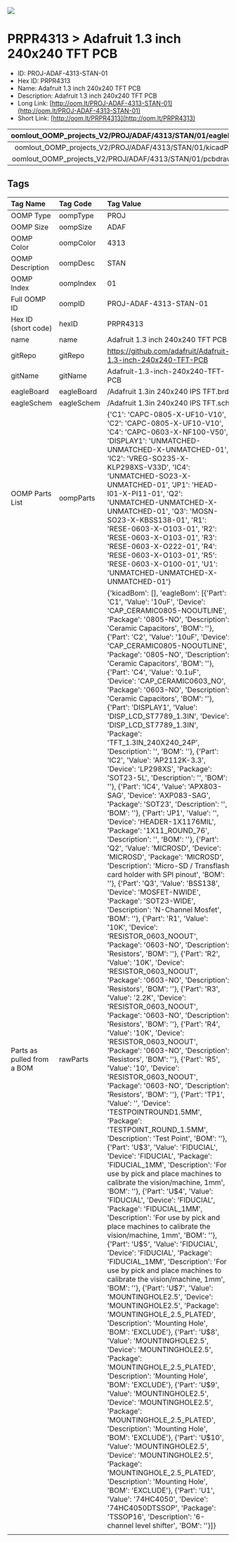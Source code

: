 


  
![][im]
# PRPR4313 > Adafruit 1.3 inch 240x240 TFT PCB

- ID: PROJ-ADAF-4313-STAN-01
- Hex ID: PRPR4313
- Name: Adafruit 1.3 inch 240x240 TFT PCB
- Description: Adafruit 1.3 inch 240x240 TFT PCB
- Long Link: [http://oom.lt/PROJ-ADAF-4313-STAN-01](http://oom.lt/PROJ-ADAF-4313-STAN-01)
- Short Link: [http://oom.lt/PRPR4313](http://oom.lt/PRPR4313)
  

|oomlout_OOMP_projects_V2/PROJ/ADAF/4313/STAN/01/eagleImage.png|oomlout_OOMP_projects_V2/PROJ/ADAF/4313/STAN/01/eagleSchemImage.png|oomlout_OOMP_projects_V2/PROJ/ADAF/4313/STAN/01/kicadPcb3dFront.png|oomlout_OOMP_projects_V2/PROJ/ADAF/4313/STAN/01/kicadPcb3dBack.png|
| :---: | :---: | :---: | :---: |
|oomlout_OOMP_projects_V2/PROJ/ADAF/4313/STAN/01/kicadPcb3d.png|oomlout_OOMP_projects_V2/PROJ/ADAF/4313/STAN/01/bomBack.png|oomlout_OOMP_projects_V2/PROJ/ADAF/4313/STAN/01/bomFront.png|oomlout_OOMP_projects_V2/PROJ/ADAF/4313/STAN/01/pcbdraw.svg|
|oomlout_OOMP_projects_V2/PROJ/ADAF/4313/STAN/01/pcbdrawBack.svg||||

## Tags
  

|Tag Name|Tag Code|Tag Value|
| :--- | :--- | :--- |
|OOMP Type|oompType|PROJ|
|OOMP Size|oompSize|ADAF|
|OOMP Color|oompColor|4313|
|OOMP Description|oompDesc|STAN|
|OOMP Index|oompIndex|01|
|Full OOMP ID|oompID|PROJ-ADAF-4313-STAN-01|
|Hex ID (short code)|hexID|PRPR4313|
|name|name|Adafruit 1.3 inch 240x240 TFT PCB|
|gitRepo|gitRepo|https://github.com/adafruit/Adafruit-1.3-inch-240x240-TFT-PCB|
|gitName|gitName|Adafruit-1.3-inch-240x240-TFT-PCB|
|eagleBoard|eagleBoard|/Adafruit 1.3in 240x240 IPS TFT.brd|
|eagleSchem|eagleSchem|/Adafruit 1.3in 240x240 IPS TFT.sch|
|OOMP Parts List|oompParts|{'C1': 'CAPC-0805-X-UF10-V10', 'C2': 'CAPC-0805-X-UF10-V10', 'C4': 'CAPC-0603-X-NF100-V50', 'DISPLAY1': 'UNMATCHED-UNMATCHED-X-UNMATCHED-01', 'IC2': 'VREG-SO235-X-KLP298XS-V33D', 'IC4': 'UNMATCHED-SO23-X-UNMATCHED-01', 'JP1': 'HEAD-I01-X-PI11-01', 'Q2': 'UNMATCHED-UNMATCHED-X-UNMATCHED-01', 'Q3': 'MOSN-SO23-X-KBSS138-01', 'R1': 'RESE-0603-X-O103-01', 'R2': 'RESE-0603-X-O103-01', 'R3': 'RESE-0603-X-O222-01', 'R4': 'RESE-0603-X-O103-01', 'R5': 'RESE-0603-X-O100-01', 'U1': 'UNMATCHED-UNMATCHED-X-UNMATCHED-01'}|
|Parts as pulled from a BOM|rawParts|{'kicadBom': [], 'eagleBom': [{'Part': 'C1', 'Value': '10uF', 'Device': 'CAP_CERAMIC0805-NOOUTLINE', 'Package': '0805-NO', 'Description': 'Ceramic Capacitors', 'BOM': ''}, {'Part': 'C2', 'Value': '10uF', 'Device': 'CAP_CERAMIC0805-NOOUTLINE', 'Package': '0805-NO', 'Description': 'Ceramic Capacitors', 'BOM': ''}, {'Part': 'C4', 'Value': '0.1uF', 'Device': 'CAP_CERAMIC0603_NO', 'Package': '0603-NO', 'Description': 'Ceramic Capacitors', 'BOM': ''}, {'Part': 'DISPLAY1', 'Value': 'DISP_LCD_ST7789_1.3IN', 'Device': 'DISP_LCD_ST7789_1.3IN', 'Package': 'TFT_1.3IN_240X240_24P', 'Description': '', 'BOM': ''}, {'Part': 'IC2', 'Value': 'AP2112K-3.3', 'Device': 'LP298XS', 'Package': 'SOT23-5L', 'Description': '', 'BOM': ''}, {'Part': 'IC4', 'Value': 'APX803-SAG', 'Device': 'AXP083-SAG', 'Package': 'SOT23', 'Description': '', 'BOM': ''}, {'Part': 'JP1', 'Value': '', 'Device': 'HEADER-1X1176MIL', 'Package': '1X11_ROUND_76', 'Description': '', 'BOM': ''}, {'Part': 'Q2', 'Value': 'MICROSD', 'Device': 'MICROSD', 'Package': 'MICROSD', 'Description': 'Micro-SD / Transflash card holder with SPI pinout', 'BOM': ''}, {'Part': 'Q3', 'Value': 'BSS138', 'Device': 'MOSFET-NWIDE', 'Package': 'SOT23-WIDE', 'Description': 'N-Channel Mosfet', 'BOM': ''}, {'Part': 'R1', 'Value': '10K', 'Device': 'RESISTOR_0603_NOOUT', 'Package': '0603-NO', 'Description': 'Resistors', 'BOM': ''}, {'Part': 'R2', 'Value': '10K', 'Device': 'RESISTOR_0603_NOOUT', 'Package': '0603-NO', 'Description': 'Resistors', 'BOM': ''}, {'Part': 'R3', 'Value': '2.2K', 'Device': 'RESISTOR_0603_NOOUT', 'Package': '0603-NO', 'Description': 'Resistors', 'BOM': ''}, {'Part': 'R4', 'Value': '10K', 'Device': 'RESISTOR_0603_NOOUT', 'Package': '0603-NO', 'Description': 'Resistors', 'BOM': ''}, {'Part': 'R5', 'Value': '10', 'Device': 'RESISTOR_0603_NOOUT', 'Package': '0603-NO', 'Description': 'Resistors', 'BOM': ''}, {'Part': 'TP1', 'Value': '', 'Device': 'TESTPOINTROUND1.5MM', 'Package': 'TESTPOINT_ROUND_1.5MM', 'Description': 'Test Point', 'BOM': ''}, {'Part': 'U$3', 'Value': 'FIDUCIAL', 'Device': 'FIDUCIAL', 'Package': 'FIDUCIAL_1MM', 'Description': 'For use by pick and place machines to calibrate the vision/machine, 1mm', 'BOM': ''}, {'Part': 'U$4', 'Value': 'FIDUCIAL', 'Device': 'FIDUCIAL', 'Package': 'FIDUCIAL_1MM', 'Description': 'For use by pick and place machines to calibrate the vision/machine, 1mm', 'BOM': ''}, {'Part': 'U$5', 'Value': 'FIDUCIAL', 'Device': 'FIDUCIAL', 'Package': 'FIDUCIAL_1MM', 'Description': 'For use by pick and place machines to calibrate the vision/machine, 1mm', 'BOM': ''}, {'Part': 'U$7', 'Value': 'MOUNTINGHOLE2.5', 'Device': 'MOUNTINGHOLE2.5', 'Package': 'MOUNTINGHOLE_2.5_PLATED', 'Description': 'Mounting Hole', 'BOM': 'EXCLUDE'}, {'Part': 'U$8', 'Value': 'MOUNTINGHOLE2.5', 'Device': 'MOUNTINGHOLE2.5', 'Package': 'MOUNTINGHOLE_2.5_PLATED', 'Description': 'Mounting Hole', 'BOM': 'EXCLUDE'}, {'Part': 'U$9', 'Value': 'MOUNTINGHOLE2.5', 'Device': 'MOUNTINGHOLE2.5', 'Package': 'MOUNTINGHOLE_2.5_PLATED', 'Description': 'Mounting Hole', 'BOM': 'EXCLUDE'}, {'Part': 'U$10', 'Value': 'MOUNTINGHOLE2.5', 'Device': 'MOUNTINGHOLE2.5', 'Package': 'MOUNTINGHOLE_2.5_PLATED', 'Description': 'Mounting Hole', 'BOM': 'EXCLUDE'}, {'Part': 'U1', 'Value': '74HC4050', 'Device': '74HC4050DTSSOP', 'Package': 'TSSOP16', 'Description': '6-channel level shifter', 'BOM': ''}]}|
||||



[im]: PROJ/ADAF/4313/STAN/01/kicadPcb3d_450.png
